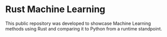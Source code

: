 # Rust Machine Learning 
This public repository was developed to showcase Machine Learning methods using Rust and comparing it to Python from a runtime standpoint. 


